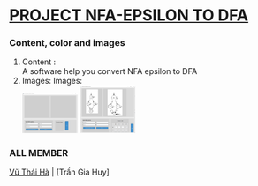 #  [PROJECT NFA-EPSILON TO DFA](https://github.com/ThaiHa279/NFA-epsilon-to-DFA)
### Content, color and images
1. Content : <br/> A software help you convert NFA epsilon to DFA
1. Images: Images:<br/>
        <img src="https://github.com/ThaiHa279/NFA-epsilon-to-DFA/blob/main/image/Screenshot%202022-12-15%20190103.png"  width="100">
        <img src="https://github.com/ThaiHa279/NFA-epsilon-to-DFA/blob/main/image/Screenshot%202022-12-15%20190249.png"  width="100">

### ALL MEMBER
 [Vũ Thái Hà](https://github.com/ThaiHa279) | [Trần Gia Huy] 
